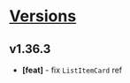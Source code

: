 # [Versions](https://github.com/Tracktor/design-system/releases)

## v1.36.3
- **[feat]** - fix `ListItemCard` ref
